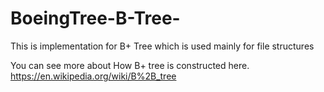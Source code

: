 # BoeingTree-B-Tree-
This is implementation  for B+ Tree which is used mainly for file structures

You can see more about How B+ tree is constructed here.
https://en.wikipedia.org/wiki/B%2B_tree
